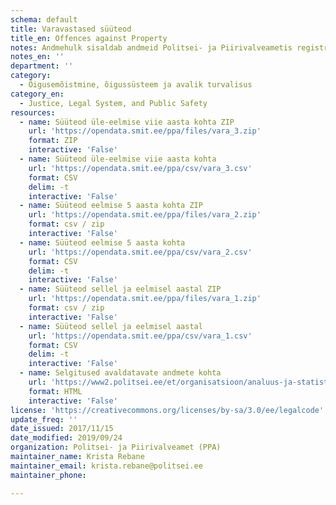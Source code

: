 ```yaml
---
schema: default
title: Varavastased süüteod
title_en: Offences against Property
notes: Andmehulk sisaldab andmeid Politsei- ja Piirivalveametis registreeritud varavastaste süütegude kohta. Avaldatavate andmete täpsemale kirjeldusele on viidatud täiendavate linkide all.
notes_en: ''
department: ''
category:
  - Õigusemõistmine, õigussüsteem ja avalik turvalisus
category_en:
  - Justice, Legal System, and Public Safety
resources:
  - name: Süüteod üle-eelmise viie aasta kohta ZIP
    url: 'https://opendata.smit.ee/ppa/files/vara_3.zip'
    format: ZIP
    interactive: 'False'
  - name: Süüteod üle-eelmise viie aasta kohta
    url: 'https://opendata.smit.ee/ppa/csv/vara_3.csv'
    format: CSV
    delim: -t
    interactive: 'False'
  - name: Süüteod eelmise 5 aasta kohta ZIP
    url: 'https://opendata.smit.ee/ppa/files/vara_2.zip'
    format: csv / zip
    interactive: 'False'
  - name: Süüteod eelmise 5 aasta kohta
    url: 'https://opendata.smit.ee/ppa/csv/vara_2.csv'
    format: CSV
    delim: -t
    interactive: 'False'
  - name: Süüteod sellel ja eelmisel aastal ZIP
    url: 'https://opendata.smit.ee/ppa/files/vara_1.zip'
    format: csv / zip
    interactive: 'False'
  - name: Süüteod sellel ja eelmisel aastal
    url: 'https://opendata.smit.ee/ppa/csv/vara_1.csv'
    format: CSV
    delim: -t
    interactive: 'False'
  - name: Selgitused avaldatavate andmete kohta
    url: 'https://www2.politsei.ee/et/organisatsioon/analuus-ja-statistika/avaandmed.dot'
    format: HTML
    interactive: 'False'
license: 'https://creativecommons.org/licenses/by-sa/3.0/ee/legalcode'
update_freq: ''
date_issued: 2017/11/15
date_modified: 2019/09/24
organization: Politsei- ja Piirivalveamet (PPA)
maintainer_name: Krista Rebane
maintainer_email: krista.rebane@politsei.ee
maintainer_phone:

---
```

